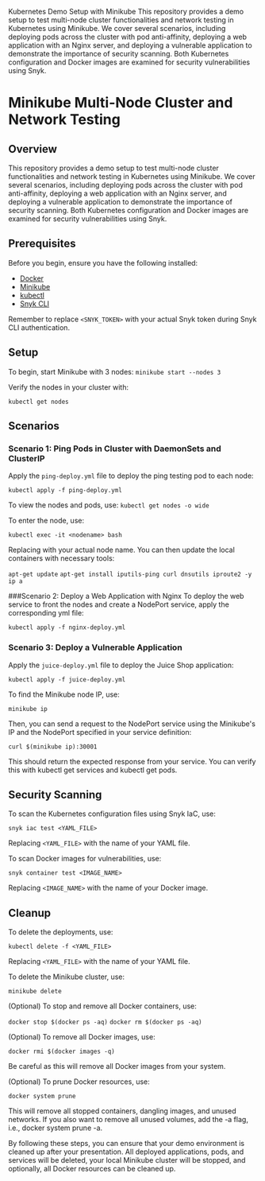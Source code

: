Kubernetes Demo Setup with Minikube
This repository provides a demo setup to test multi-node cluster functionalities and network testing in Kubernetes using Minikube. We cover several scenarios, including deploying pods across the cluster with pod anti-affinity, deploying a web application with an Nginx server, and deploying a vulnerable application to demonstrate the importance of security scanning. Both Kubernetes configuration and Docker images are examined for security vulnerabilities using Snyk.

# Minikube Multi-Node Cluster and Network Testing

## Overview
This repository provides a demo setup to test multi-node cluster functionalities and network testing in Kubernetes using Minikube. We cover several scenarios, including deploying pods across the cluster with pod anti-affinity, deploying a web application with an Nginx server, and deploying a vulnerable application to demonstrate the importance of security scanning. Both Kubernetes configuration and Docker images are examined for security vulnerabilities using Snyk.

## Prerequisites
Before you begin, ensure you have the following installed:
- [Docker](https://docs.docker.com/get-docker/)
- [Minikube](https://minikube.sigs.k8s.io/docs/start/)
- [kubectl](https://kubernetes.io/docs/tasks/tools/)
- [Snyk CLI](https://support.snyk.io/hc/en-us/articles/360003812578-CLI-reference)

Remember to replace `<SNYK_TOKEN>` with your actual Snyk token during Snyk CLI authentication.

## Setup
To begin, start Minikube with 3 nodes:
```minikube start --nodes 3```

Verify the nodes in your cluster with:

```kubectl get nodes```


## Scenarios

### Scenario 1: Ping Pods in Cluster with DaemonSets and ClusterIP

Apply the `ping-deploy.yml` file to deploy the ping testing pod to each node:


```kubectl apply -f ping-deploy.yml```

To view the nodes and pods, use:
```kubectl get nodes -o wide```

To enter the node, use:

```kubectl exec -it <nodename> bash```

Replacing <nodename> with your actual node name. You can then update the local containers with necessary tools:

```apt-get update```
```apt-get install iputils-ping curl dnsutils iproute2 -y```
```ip a```

###Scenario 2: Deploy a Web Application with Nginx
To deploy the web service to front the nodes and create a NodePort service, apply the corresponding yml file:

```kubectl apply -f nginx-deploy.yml```

### Scenario 3: Deploy a Vulnerable Application

Apply the `juice-deploy.yml` file to deploy the Juice Shop application:

```kubectl apply -f juice-deploy.yml```

To find the Minikube node IP, use:

```minikube ip```

Then, you can send a request to the NodePort service using the Minikube's IP and the NodePort specified in your service definition:

```curl $(minikube ip):30001```

This should return the expected response from your service. You can verify this with kubectl get services and kubectl get pods.

## Security Scanning
To scan the Kubernetes configuration files using Snyk IaC, use:

```snyk iac test <YAML_FILE>```

Replacing `<YAML_FILE>` with the name of your YAML file.

To scan Docker images for vulnerabilities, use:

```snyk container test <IMAGE_NAME>```

Replacing `<IMAGE_NAME>` with the name of your Docker image.

## Cleanup

To delete the deployments, use:

```kubectl delete -f <YAML_FILE>```

Replacing `<YAML_FILE>` with the name of your YAML file.

To delete the Minikube cluster, use:

```minikube delete```

(Optional) To stop and remove all Docker containers, use:

```docker stop $(docker ps -aq)```
```docker rm $(docker ps -aq)```


(Optional) To remove all Docker images, use:

```docker rmi $(docker images -q)```

Be careful as this will remove all Docker images from your system.

(Optional) To prune Docker resources, use:

```docker system prune```

This will remove all stopped containers, dangling images, and unused networks. If you also want to remove all unused volumes, add the -a flag, i.e., docker system prune -a.

By following these steps, you can ensure that your demo environment is cleaned up after your presentation. All deployed applications, pods, and services will be deleted, your local Minikube cluster will be stopped, and optionally, all Docker resources can be cleaned up.
